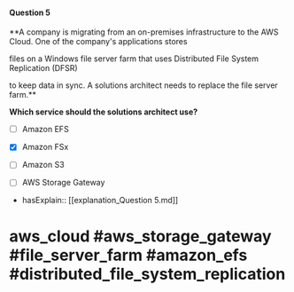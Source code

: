#### Question  5

**A company is migrating from an on-premises infrastructure to the AWS Cloud. One of the company's applications stores

files on a Windows file server farm that uses Distributed File System Replication (DFSR)

to keep data in sync. A solutions architect needs to replace the file server farm.**

**Which service should the solutions architect use?**

- [ ] Amazon EFS

- [x] Amazon FSx

- [ ] Amazon S3

- [ ] AWS Storage Gateway

- hasExplain:: [[explanation_Question  5.md]]

# aws_cloud #aws_storage_gateway #file_server_farm #amazon_efs #distributed_file_system_replication
